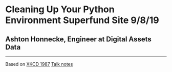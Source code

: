 # Cleaning Up Your Python Environment Superfund Site 9/8/19
## Ashton Honnecke, Engineer at Digital Assets Data
---
Based on [XKCD 1987](https://xkcd.com/1987/)
[Talk notes](https://github.com/ahonnecke/superfund-remediation)



